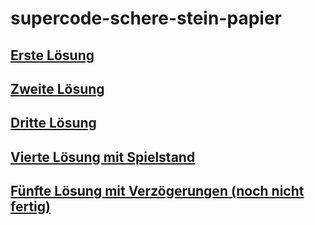 # supercode-schere-stein-papier

## [Erste Lösung](./erste_Loesung/index.html)

## [Zweite Lösung](./zweite_Loesung/index.html)

## [Dritte Lösung](./dritte_Loesung/index.html)

## [Vierte Lösung mit Spielstand](./vierte_Loesung_mit_Spielstand/)

## [Fünfte Lösung mit Verzögerungen (noch nicht fertig)](./fuenfte_Loesung_mit_Verzoegerung/index.html)
